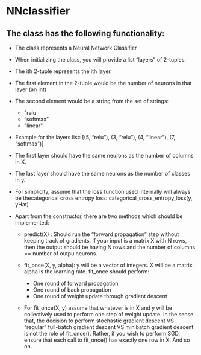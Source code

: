 # NNclassifier

## The class has the following functionality:
  - The class represents a Neural Network Classifier
  - When initializing the class, you will provide a list “layers” of 2-tuples.
  - The ith 2-tuple represents the ith layer.
  - The first element in the 2-tuple would be the number of neurons in that layer (an int)
  -  The second element would be a string from the set of strings:
      + "relu
      + “softmax”
      + "linear"

  - Example for the layers list: [(5, “relu”), (3, “relu”), (4, “linear”), (7,
  “softmax”)]
  - The first layer should have the same neurons as the number of columns in X.
  - The last layer should have the same neurons as the number of classes in y.
  - For simplicity, assume that the loss function used internally will always
  be thecategorical cross entropy loss: categorical_cross_entropy_loss(y, yHat)
  - Apart from the constructor, there are two methods which should be
  implemented:
    + predict(X) : Should run the “forward propagation” step without keeping
    track of gradients. If your input is a matrix X with N rows, then the output
    should be having N rows and the number of columns == number of outpu
    neurons.
    + fit_once(X, y, alpha): y will be a vector of integers. X will be a
    matrix. alpha is the learning rate. fit_once should perform:

      * One round of forward propagation
      * One round of back propagation
      * One round of weight update through gradient descent
    + For fit_once(X, y) assume that whatever is in X and y will be
    collectively used to perform one step of weight update. In the sense that,
    the decision to perform stochastic gradient descent VS “regular” full-batch
    gradient descent VS minibatch gradient descent is not the role of
    fit_once(). Rather, if you wish to perform SGD, ensure that each call to
    fit_once() has exactly one row in X. And so on.
